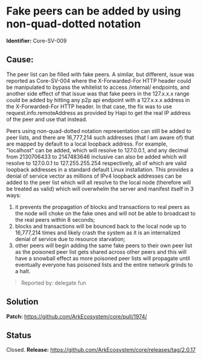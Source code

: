 # Fake peers can be added by using non-quad-dotted notation
**Identifier:** Core-SV-009

## Cause: 

The peer list can be filled with fake peers. A similar, but different, issue was reported as Core-SV-004 where the X-Forwarded-For HTTP header could be manipulated to bypass the whitelist to access /internal/ endpoints, and another side effect of that issue was that fake peers in the 127.x.x.x range could be added by hitting any p2p api endpoint with a 127.x.x.x address in the X-Forwarded-For HTTP header. In that case, the fix was to use request.info.remoteAddress as provided by Hapi to get the real IP address of the peer and use that instead.

Peers using non-quad-dotted notation representation can still be added to peer lists, and there are 16,777,214 such addresses (that I am aware of) that are mapped by default to a local loopback address. For example, "localhost" can be added, which will resolve to 127.0.0.1, and any decimal from 2130706433 to 2147483646 inclusive can also be added which will resolve to 127.0.0.1 to 127.255.255.254 respectively, all of which are valid loopback addresses in a standard default Linux installation. This provides a denial of service vector as millions of IPv4 loopback addresses can be added to the peer list which will all resolve to the local node (therefore will be treated as valid) which will overwhelm the server and manifest itself in 3 ways:

1. it prevents the propagation of blocks and transactions to real peers as the node will choke on the fake ones and will not be able to broadcast to the real peers within 8 seconds;
2. blocks and transactions will be bounced back to the local node up to 16,777,214 times and likely crash the system as it is an internalized denial of service due to resource starvation;
3. other peers will begin adding the same fake peers to their own peer list as the poisoned peer list gets shared across other peers and this will have a snowball effect as more poisoned peer lists will propagate until eventually everyone has poisoned lists and the entire network grinds to a halt.


>Reported by: delegate fun

## Solution


**Patch:** https://github.com/ArkEcosystem/core/pull/1974/

## Status
Closed.
**Release:** https://github.com/ArkEcosystem/core/releases/tag/2.0.17
